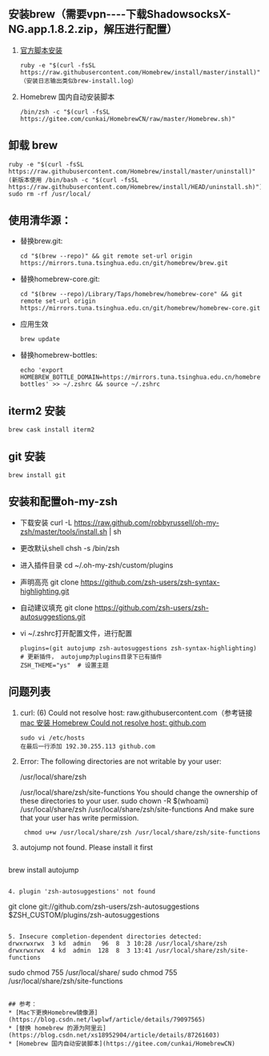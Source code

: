 ## 安装brew（需要vpn----下载ShadowsocksX-NG.app.1.8.2.zip，解压进行配置）

1. [官方脚本安装](https://zhuanlan.zhihu.com/p/111014448)

   ```
   ruby -e "$(curl -fsSL https://raw.githubusercontent.com/Homebrew/install/master/install)"
   （安装日志输出类似brew-install.log）
   ```


2. Homebrew 国内自动安装脚本

   ```
   /bin/zsh -c "$(curl -fsSL https://gitee.com/cunkai/HomebrewCN/raw/master/Homebrew.sh)"
   ```

   

## 卸载 brew
```
ruby -e "$(curl -fsSL https://raw.githubusercontent.com/Homebrew/install/master/uninstall)"
(新版本使用 /bin/bash -c "$(curl -fsSL https://raw.githubusercontent.com/Homebrew/install/HEAD/uninstall.sh)")
sudo rm -rf /usr/local/

```



## 使用清华源：

* 替换brew.git:
    ```
    cd "$(brew --repo)" && git remote set-url origin https://mirrors.tuna.tsinghua.edu.cn/git/homebrew/brew.git
    ```
* 替换homebrew-core.git:

  ```
  cd "$(brew --repo)/Library/Taps/homebrew/homebrew-core" && git remote set-url origin https://mirrors.tuna.tsinghua.edu.cn/git/homebrew/homebrew-core.git
  ```

* 应用生效
    ```
    brew update
    ```

* 替换homebrew-bottles:
    ```
    echo 'export HOMEBREW_BOTTLE_DOMAIN=https://mirrors.tuna.tsinghua.edu.cn/homebrew-bottles' >> ~/.zshrc && source ~/.zshrc
    ```



## iterm2 安装

```
brew cask install iterm2
```



## git 安装

```
brew install git
```



## 安装和配置oh-my-zsh

* 下载安装
    curl -L https://raw.github.com/robbyrussell/oh-my-zsh/master/tools/install.sh | sh

* 更改默认shell
chsh -s /bin/zsh

* 进入插件目录
  cd ~/.oh-my-zsh/custom/plugins

* 声明高亮
  git clone https://github.com/zsh-users/zsh-syntax-highlighting.git

* 自动建议填充
  git clone https://github.com/zsh-users/zsh-autosuggestions.git

* vi ~/.zshrc打开配置文件，进行配置        

    ```
    plugins=(git autojump zsh-autosuggestions zsh-syntax-highlighting)   # 更新插件， autojump为plugins目录下已有插件
    ZSH_THEME="ys"  # 设置主题
    ```

    

## 问题列表
1. curl: (6) Could not resolve host: raw.githubusercontent.com（参考链接[mac 安装 Homebrew Could not resolve host: github.com](https://www.jianshu.com/p/f10ea7b96825)

   ```
   sudo vi /etc/hosts
   在最后一行添加 192.30.255.113 github.com
   ```

2. Error: The following directories are not writable by your user:

   /usr/local/share/zsh

   /usr/local/share/zsh/site-functions
   You should change the ownership of these directories to your user.
    sudo chown -R $(whoami) /usr/local/share/zsh /usr/local/share/zsh/site-functions
   And make sure that your user has write permission.
   ```
    chmod u+w /usr/local/share/zsh /usr/local/share/zsh/site-functions
   ```

3. autojump not found. Please install it first
   ```
brew install autojump
   ```

4. plugin 'zsh-autosuggestions' not found

   ```
   git clone git://github.com/zsh-users/zsh-autosuggestions $ZSH_CUSTOM/plugins/zsh-autosuggestions
   ```

5. Insecure completion-dependent directories detected:
   drwxrwxrwx  3 kd  admin   96  8  3 10:28 /usr/local/share/zsh
   drwxrwxrwx  4 kd  admin  128  8  3 13:41 /usr/local/share/zsh/site-functions

   ```
   sudo chmod 755 /usr/local/share/
   sudo chmod 755 /usr/local/share/zsh/site-functions
   ```

## 参考：
* [Mac下更换Homebrew镜像源](https://blog.csdn.net/lwplwf/article/details/79097565)
* [替换 homebrew 的源为阿里云](https://blog.csdn.net/xs18952904/article/details/87261603)
* [Homebrew 国内自动安装脚本](https://gitee.com/cunkai/HomebrewCN)
```

```
